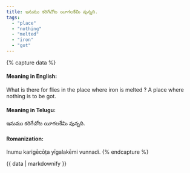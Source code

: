 ```yaml
---
title: ఇనుము కరిగేచోట యీగలకేమి వున్నది.
tags:
  - "place"
  - "nothing"
  - "melted"
  - "iron"
  - "got"
---
```


{% capture data %}
#### Meaning in English:
What is there for flies in the place where iron is melted ?
A place where nothing is to be got.

#### Meaning in Telugu:
ఇనుము కరిగేచోట యీగలకేమి వున్నది.

#### Romanization:
Inumu karigēcōṭa yīgalakēmi vunnadi.
{% endcapture %}

{{ data | markdownify }}

